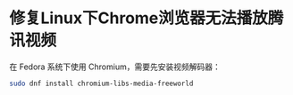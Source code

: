 # 修复Linux下Chrome浏览器无法播放腾讯视频

在 Fedora 系统下使用 Chromium，需要先安装视频解码器：

```bash
sudo dnf install chromium-libs-media-freeworld
```
